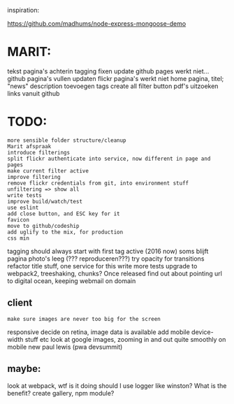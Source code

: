 inspiration:

https://github.com/madhums/node-express-mongoose-demo

# MARIT:
  tekst pagina's achterin
  tagging fixen
  update github pages werkt niet...
  github pagina's vullen
  updaten flickr pagina's werkt niet
home pagina, titel; "news"
description toevoegen
tags create all filter button
pdf's uitzoeken links vanuit github

# TODO:

    more sensible folder structure/cleanup
    Marit afspraak
    introduce filterings
    split flickr authenticate into service, now different in page and pages
    make current filter active
    improve filtering 
    remove flickr credentials from git, into environment stuff
    unfiltering => show all
    write tests
    improve build/watch/test
    use eslint
    add close button, and ESC key for it
    favicon
    move to github/codeship 
    add uglify to the mix, for production
    css min
tagging should always start with first tag active (2016 now)
soms blijft pagina photo's leeg (??? reproduceren???)
try opacity for transitions
refactor title stuff, one service for this
write more tests
upgrade to webpack2, treeshaking, chunks? Once released
find out about pointing url to digital ocean, keeping webmail on domain



## client
    make sure images are never too big for the screen
responsive
decide on retina, image data is available
add mobile device-width stuff etc
look at google images, zooming in and out quite smoothly on mobile
new paul lewis (pwa devsummit)


## maybe:
look at webpack, wtf is it doing
should I use logger like winston? What is the benefit?
create gallery, npm module?


